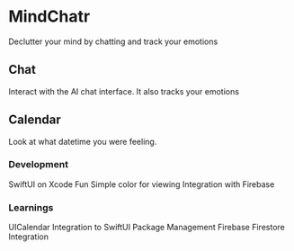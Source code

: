# MindChatr
Declutter your mind by chatting and track your emotions 


## Chat
Interact with the AI chat interface. It also tracks your emotions

## Calendar
Look at what datetime you were feeling.


### Development
SwiftUI on Xcode
Fun Simple color for viewing
Integration with Firebase

### Learnings
UICalendar Integration to SwiftUI
Package Management
Firebase Firestore Integration



